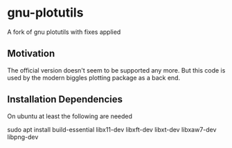# gnu-plotutils
A fork of gnu plotutils with fixes applied

## Motivation

The official version doesn't seem to be supported any more.  But this
code is used by the modern biggles plotting package as a back end.

## Installation Dependencies

On ubuntu at least the following are needed

sudo apt install build-essential libx11-dev libxft-dev libxt-dev libxaw7-dev libpng-dev



